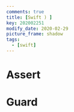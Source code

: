 ```yaml
---
comments: true
title: [Swift ) ]
key: 202002251
modify_date: 2020-02-29
picture_frame: shadow
tags:
  - [swift]
---
```

 
# Assert

# Guard
